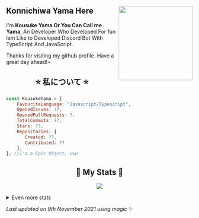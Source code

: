 ## Konnichiwa Yama Here <img align="right" src="https://media.discordapp.net/attachments/898078923747901500/907569065734860830/bfe9e2d4ea3cd8e72cfda515ccdad9b8.jpg?width=288&height=432" width="200" />
I'm **Kousuke Yama Or You Can Call me Yama**, An Developer Who Developed For fun Iam Like to Developed Discord Bot With TypeScript And JavaScript.
  
Thanks for visiting my github profile. Have a great day ahead!~
  
<h2 align="center"> ⭐ 私について ⭐ </h2>

```js
const KousukeYama = {
    FavouriteLanguage: "Javascript/Typescript",
    OpenedIssues: ??,
    OpenedPullRequests: ?,
    TotalCommits: ??,
    Stars: ??,
    Repositories: {
       Created: ??,
       Contributed: ??
    },
}; //I'm a Epic Object, UwU
```
  
<h2 align="center"> 🚀 My Stats 🚀</h2>
<p align="center">
<img src="https://github-profile-trophy.vercel.app/?username=KousukeYama&theme=dracula">
</p>
<details>
  <summary>
      Even more stats
  </summary>
  <p align="center">
    <img src="https://github-profile-trophy.vercel.app/?username=KousukeYama&theme=dracula">
    <img src="https://github-readme-stats.vercel.app/api?username=KousukeYama&theme=tokyonight">
  </p>
</details>
  
<!-- Last updated on Tue Nov 09 2021 05:15:34 GMT+0000 (Coordinated Universal Time) ;-;-->
<i>Last updated on 9th November 2021 using magic</i> ✨
